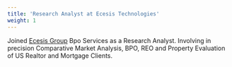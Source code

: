 ```yaml
---
title: 'Research Analyst at Ecesis Technologies'
weight: 1
---
```


Joined [Ecesis Group](https://www.ecesistech.com/) Bpo Services as a Research Analyst. Involving in precision Comparative Market Analysis, BPO, REO and Property Evaluation of US Realtor and Mortgage Clients. 